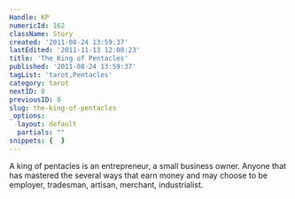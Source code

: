 ```yaml
---
Handle: KP
numericId: 162
className: Story
created: '2011-08-24 13:59:37'
lastEdited: '2011-11-13 12:08:23'
title: 'The King of Pentacles'
published: '2011-08-24 13:59:37'
tagList: 'tarot,Pentacles'
category: tarot
nextID: 0
previousID: 0
slug: the-king-of-pentacles
_options:
  layout: default
  partials: ""
snippets: {  }
---
```

A king of pentacles is an entrepreneur, a small business owner. Anyone that has mastered the several ways that earn money and may choose to be employer, tradesman, artisan, merchant, industrialist.

